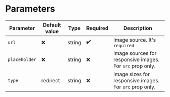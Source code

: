 # Parameters
| Parameter         | Default value             | Type    | Required            | Description                                                                                                                                                                                                                     |
| ----------------- | ------------------------- | ------- | ------------------- | ------------------------------------------------------------------------------------------------------------------------------------------------------------------------------------------------------------------------------- |
| `url`             | :x:                       | string  | :heavy_check_mark:  | Image source. It's `required`                                                                                                                                                                                                   |
| `placeholder`     | :x:                       | string  | :x:                 | Image sources for responsive images. For `src` prop only.                                                                                                                                                                       |
| `type`            | redirect                  | string  | :x:                 | Image sizes for responsive images. For `src` prop only.                                                                                                                                                                         |